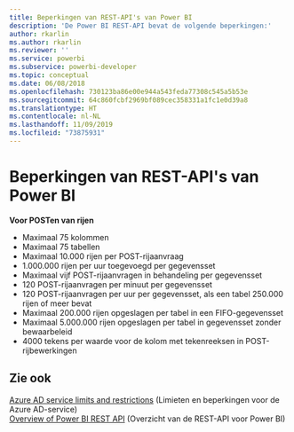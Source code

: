```yaml
---
title: Beperkingen van REST-API's van Power BI
description: 'De Power BI REST-API bevat de volgende beperkingen:'
author: rkarlin
ms.author: rkarlin
ms.reviewer: ''
ms.service: powerbi
ms.subservice: powerbi-developer
ms.topic: conceptual
ms.date: 06/08/2018
ms.openlocfilehash: 730123ba86e00e944a543feda77308c545a5b53e
ms.sourcegitcommit: 64c860fcbf2969bf089cec358331a1fc1e0d39a8
ms.translationtype: HT
ms.contentlocale: nl-NL
ms.lasthandoff: 11/09/2019
ms.locfileid: "73875931"
---
```

# <a name="power-bi-rest-api-limitations"></a>Beperkingen van REST-API's van Power BI  
  
**Voor POSTen van rijen**
  
* Maximaal 75 kolommen
* Maximaal 75 tabellen
* Maximaal 10.000 rijen per POST-rijaanvraag  
* 1\.000.000 rijen per uur toegevoegd per gegevensset  
* Maximaal vijf POST-rijaanvragen in behandeling per gegevensset  
* 120 POST-rijaanvragen per minuut per gegevensset
* 120 POST-rijaanvragen per uur per gegevensset, als een tabel 250.000 rijen of meer bevat
* Maximaal 200.000 rijen opgeslagen per tabel in een FIFO-gegevensset
* Maximaal 5.000.000 rijen opgeslagen per tabel in gegevensset zonder bewaarbeleid  
* 4000 tekens per waarde voor de kolom met tekenreeksen in POST-rijbewerkingen
  
## <a name="see-also"></a>Zie ook

[Azure AD service limits and restrictions](https://docs.microsoft.com/azure/active-directory/active-directory-service-limits-restrictions)  (Limieten en beperkingen voor de Azure AD-service)  
[Overview of Power BI REST API](https://docs.microsoft.com/rest/api/power-bi/) (Overzicht van de REST-API voor Power BI)
